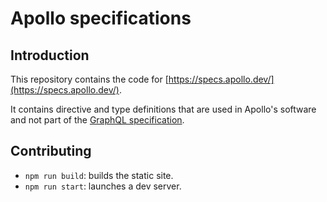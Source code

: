 # Apollo specifications

## Introduction

This repository contains the code for [https://specs.apollo.dev/](https://specs.apollo.dev/). 

It contains directive and type definitions that are used in Apollo's software and not part of the [GraphQL specification](https://spec.graphql.org/draft/).

## Contributing

* `npm run build`: builds the static site.
* `npm run start`: launches a dev server.
